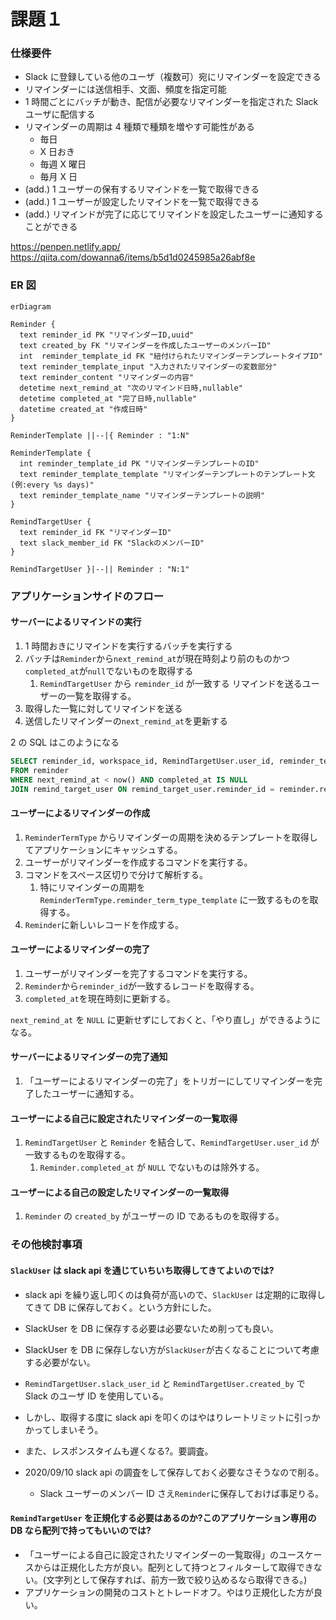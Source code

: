 # 課題１

### 仕様要件

- Slack に登録している他のユーザ（複数可）宛にリマインダーを設定できる
- リマインダーには送信相手、文面、頻度を指定可能
- 1 時間ごとにバッチが動き、配信が必要なリマインダーを指定された Slack ユーザに配信する
- リマインダーの周期は 4 種類で種類を増やす可能性がある
  - 毎日
  - X 日おき
  - 毎週 X 曜日
  - 毎月 X 日
- (add.) 1 ユーザーの保有するリマインドを一覧で取得できる
- (add.) 1 ユーザーが設定したリマインドを一覧で取得できる
- (add.) リマインドが完了に応じてリマインドを設定したユーザーに通知することができる

https://penpen.netlify.app/
https://qiita.com/dowanna6/items/b5d1d0245985a26abf8e

### ER 図

```mermaid
erDiagram

Reminder {
  text reminder_id PK "リマインダーID,uuid"
  text created_by FK "リマインダーを作成したユーザーのメンバーID"
  int  reminder_template_id FK "紐付けられたリマインダーテンプレートタイプID"
  text reminder_template_input "入力されたリマインダーの変数部分"
  text reminder_content "リマインダーの内容"
  detetime next_remind_at "次のリマインド日時,nullable"
  detetime completed_at "完了日時,nullable"
  datetime created_at "作成日時"
}

ReminderTemplate ||--|{ Reminder : "1:N"

ReminderTemplate {
  int reminder_template_id PK "リマインダーテンプレートのID"
  text reminder_template_template "リマインダーテンプレートのテンプレート文 (例:every %s days)"
  text reminder_template_name "リマインダーテンプレートの説明"
}

RemindTargetUser {
  text reminder_id FK "リマインダーID"
  text slack_member_id FK "SlackのメンバーID"
}

RemindTargetUser }|--|| Reminder : "N:1"
```

### アプリケーションサイドのフロー

#### サーバーによるリマインドの実行

1. 1 時間おきにリマインドを実行するバッチを実行する
2. バッチは`Reminder`から`next_remind_at`が現在時刻より前のものかつ`completed_at`が`null`でないものを取得する
   1. `RemindTargetUser` から `reminder_id` が一致する リマインドを送るユーザーの一覧を取得する。
3. 取得した一覧に対してリマインドを送る
4. 送信したリマインダーの`next_remind_at`を更新する

2 の SQL はこのようになる

```sql
SELECT reminder_id, workspace_id, RemindTargetUser.user_id, reminder_term_type_id, reminder_term, reminder_content, next_remind_at, completed_at, created_at
FROM reminder
WHERE next_remind_at < now() AND completed_at IS NULL
JOIN remind_target_user ON remind_target_user.reminder_id = reminder.reminder_id;
```

#### ユーザーによるリマインダーの作成

1. `ReminderTermType` からリマインダーの周期を決めるテンプレートを取得してアプリケーションにキャッシュする。
2. ユーザーがリマインダーを作成するコマンドを実行する。
3. コマンドをスペース区切りで分けて解析する。
   1. 特にリマインダーの周期を`ReminderTermType.reminder_term_type_template` に一致するものを取得する。
4. `Reminder`に新しいレコードを作成する。

#### ユーザーによるリマインダーの完了

1. ユーザーがリマインダーを完了するコマンドを実行する。
2. `Reminder`から`reminder_id`が一致するレコードを取得する。
3. `completed_at`を現在時刻に更新する。

`next_remind_at` を `NULL` に更新せずにしておくと、「やり直し」ができるようになる。

#### サーバーによるリマインダーの完了通知

1. 「ユーザーによるリマインダーの完了」をトリガーにしてリマインダーを完了したユーザーに通知する。

#### ユーザーによる自己に設定されたリマインダーの一覧取得

1. `RemindTargetUser` と `Reminder` を結合して、`RemindTargetUser.user_id` が一致するものを取得する。
   1. `Reminder.completed_at` が `NULL` でないものは除外する。

#### ユーザーによる自己の設定したリマインダーの一覧取得

1. `Reminder` の `created_by` がユーザーの ID であるものを取得する。

### その他検討事項

#### `SlackUser` は slack api を通じていちいち取得してきてよいのでは?

- slack api を繰り返し叩くのは負荷が高いので、`SlackUser` は定期的に取得してきて DB に保存しておく。という方針にした。
- SlackUser を DB に保存する必要は必要ないため削っても良い。

- SlackUser を DB に保存しない方が`SlackUser`が古くなることについて考慮する必要がない。
- `RemindTargetUser.slack_user_id` と `RemindTargetUser.created_by` で Slack のユーザ ID を使用している。
- しかし、取得する度に slack api を叩くのはやはりレートリミットに引っかかってしまいそう。
- また、レスポンスタイムも遅くなる?。要調査。
- 2020/09/10 slack api の調査をして保存しておく必要なさそうなので削る。
  - Slack ユーザーのメンバー ID さえ`Reminder`に保存しておけば事足りる。

#### `RemindTargetUser` を正規化する必要はあるのか?このアプリケーション専用の DB なら配列で持ってもいいのでは?

- 「ユーザーによる自己に設定されたリマインダーの一覧取得」のユースケースからは正規化した方が良い。配列として持つとフィルターして取得できない。(文字列として保存すれば、前方一致で絞り込めるなら取得できる。)
- アプリケーションの開発のコストとトレードオフ。やはり正規化した方が良い。
